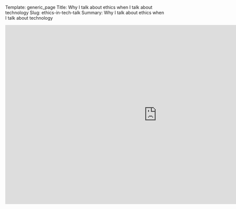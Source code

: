Template: generic_page
Title: Why I talk about ethics when I talk about technology
Slug: ethics-in-tech-talk
Summary: Why I talk about ethics when I talk about technology

<iframe src="https://docs.google.com/presentation/d/e/2PACX-1vTmDrIJNN_u_hjm4umzTl-_bfo5KhnrCPfGYJvLJqHoUnR0kcoTbKYtT5oIeDcsSHkWk7LN-3SHGfHl/embed?start=false&loop=false&delayms=3000" frameborder="0" width="960" height="569" allowfullscreen="true" mozallowfullscreen="true" webkitallowfullscreen="true"></iframe>